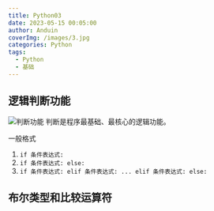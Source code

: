 ```yaml
---
title: Python03
date: 2023-05-15 00:05:00
author: Anduin
coverImg: /images/3.jpg
categories: Python
tags:
  - Python
  - 基础
---
```

## 逻辑判断功能
![判断功能](https://cdn.jsdelivr.net/gh/panpan987/CDN@master/img/pd.png)
判断是程序最基础、最核心的逻辑功能。  

一般格式
1. `if 条件表达式:`
2. `if 条件表达式: else: `
3. `if 条件表达式: elif 条件表达式: ... elif 条件表达式: else:`

## 布尔类型和比较运算符

